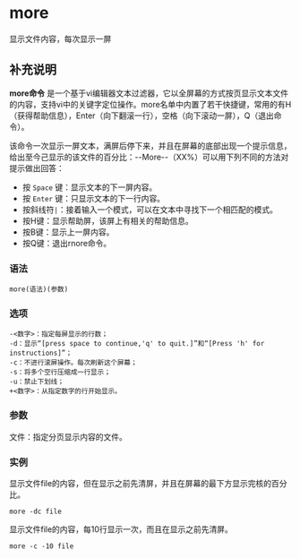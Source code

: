 # more

显示文件内容，每次显示一屏

## 补充说明

**more命令** 是一个基于vi编辑器文本过滤器，它以全屏幕的方式按页显示文本文件的内容，支持vi中的关键字定位操作。more名单中内置了若干快捷键，常用的有H（获得帮助信息），Enter（向下翻滚一行），空格（向下滚动一屏），Q（退出命令）。

该命令一次显示一屏文本，满屏后停下来，并且在屏幕的底部出现一个提示信息，给出至今己显示的该文件的百分比：--More--（XX%）可以用下列不同的方法对提示做出回答：

* 按 `Space` 键：显示文本的下一屏内容。
* 按 `Enter` 键：只显示文本的下一行内容。
* 按斜线符`|`：接着输入一个模式，可以在文本中寻找下一个相匹配的模式。
* 按H键：显示帮助屏，该屏上有相关的帮助信息。
* 按B键：显示上一屏内容。
* 按Q键：退出rnore命令。

### 语法

```text
more(语法)(参数)
```

### 选项

```text
-<数字>：指定每屏显示的行数；
-d：显示“[press space to continue,'q' to quit.]”和“[Press 'h' for instructions]”；
-c：不进行滚屏操作。每次刷新这个屏幕；
-s：将多个空行压缩成一行显示；
-u：禁止下划线；
+<数字>：从指定数字的行开始显示。
```

### 参数

文件：指定分页显示内容的文件。

### 实例

显示文件file的内容，但在显示之前先清屏，并且在屏幕的最下方显示完核的百分比。

```text
more -dc file
```

显示文件file的内容，每10行显示一次，而且在显示之前先清屏。

```text
more -c -10 file
```

